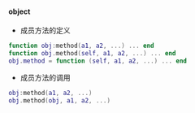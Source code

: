 #### object

- 成员方法的定义

```lua
function obj:method(a1, a2, ...) ... end 
function obj.method(self, a1, a2, ...) ... end 
obj.method = function (self, a1, a2, ...) ... end
```

- 成员方法的调用

```lua
obj:method(a1, a2, ...) 
obj.method(obj, a1, a2, ...)
```